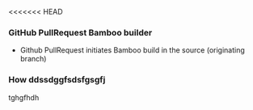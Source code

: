 <<<<<<< HEAD

### GitHub PullRequest Bamboo builder ###

* Github PullRequest initiates Bamboo build in the source (originating branch)


### How ddssdggfsdsfgsgfj
tghgfhdh
